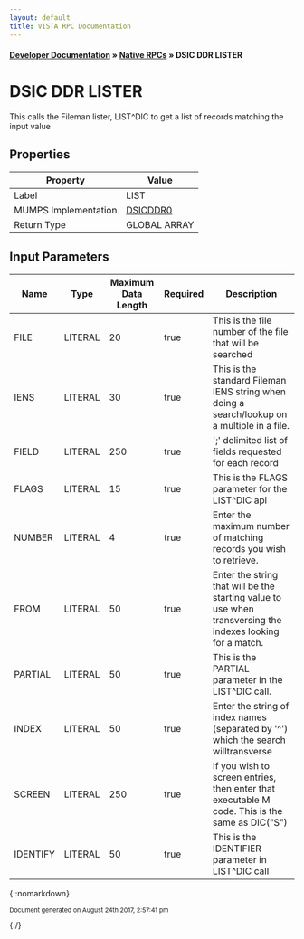 ```yaml
---
layout: default
title: VISTA RPC Documentation
---
```


#### [Developer Documentation](../index) &#187; [Native RPCs](TableOfContents) &#187; DSIC DDR LISTER<br/>
# DSIC DDR LISTER

This calls the Fileman lister, LIST^DIC to get a list of records matching the input value

## Properties

Property | Value
--- | ---
Label | LIST
MUMPS Implementation | [DSICDDR0](http://code.osehra.org/dox/Routine_DSICDDR0_source.html)
Return Type | GLOBAL ARRAY


## Input Parameters

Name | Type | Maximum Data Length | Required | Description
--- | --- | --- | --- | ---
FILE | LITERAL | 20 | true | This is the file number of the file that will be searched
IENS | LITERAL | 30 | true | This is the standard Fileman IENS string when doing a search/lookup on a multiple in a file.
FIELD | LITERAL | 250 | true | &#x27;;&#x27; delimited list of fields requested for each record
FLAGS | LITERAL | 15 | true | This is the FLAGS parameter for the LIST^DIC api
NUMBER | LITERAL | 4 | true | Enter the maximum number of matching records you wish to retrieve.
FROM | LITERAL | 50 | true | Enter the string that will be the starting value to use when transversing the indexes looking for a match.
PARTIAL | LITERAL | 50 | true | This is the PARTIAL parameter in the LIST^DIC call.
INDEX | LITERAL | 50 | true | Enter the string of index names (separated by &#x27;^&#x27;) which the search willtransverse
SCREEN | LITERAL | 250 | true | If you wish to screen entries, then enter that executable M code.  This is the same as DIC(&quot;S&quot;)
IDENTIFY | LITERAL | 50 | true | This is the IDENTIFIER parameter in LIST^DIC call



{::nomarkdown} <br/><p style="font-size: 11px">Document generated on August 24th 2017, 2:57:41 pm</p>{:/}